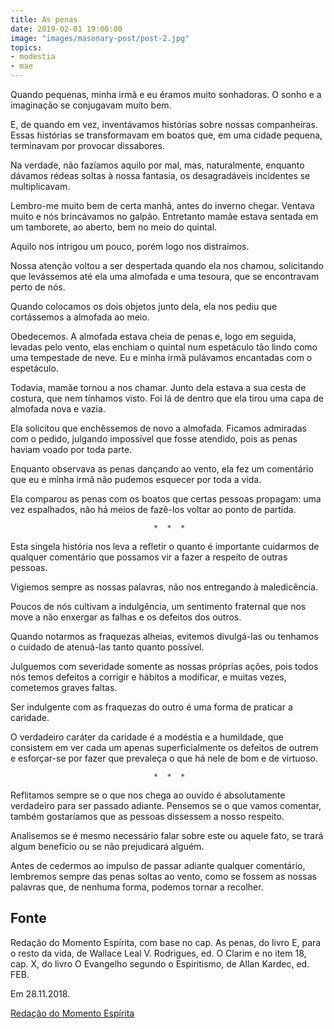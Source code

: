 ```yaml
---
title: As penas
date: 2019-02-01 19:00:00
image: "images/masonary-post/post-2.jpg"
topics: 
- modestia
- mae
---
```


Quando pequenas, minha irmã e eu éramos muito sonhadoras. O sonho e a
imaginação se conjugavam muito bem.

E, de quando em vez, inventávamos histórias sobre nossas companheiras. Essas
histórias se transformavam em boatos que, em uma cidade pequena, terminavam por
provocar dissabores.

Na verdade, não fazíamos aquilo por mal, mas, naturalmente, enquanto dávamos
rédeas soltas à nossa fantasia, os desagradáveis incidentes se multiplicavam.

Lembro-me muito bem de certa manhã, antes do inverno chegar. Ventava muito e
nós brincávamos no galpão. Entretanto mamãe estava sentada em um tamborete, ao
aberto, bem no meio do quintal.

Aquilo nos intrigou um pouco, porém logo nos distraímos.

Nossa atenção voltou a ser despertada quando ela nos chamou, solicitando que
levássemos até ela uma almofada e uma tesoura, que se encontravam perto de nós.

Quando colocamos os dois objetos junto dela, ela nos pediu que cortássemos a
almofada ao meio.

Obedecemos. A almofada estava cheia de penas e, logo em seguida, levadas pelo
vento, elas enchiam o quintal num espetáculo tão lindo como uma tempestade de
neve. Eu e minha irmã pulávamos encantadas com o espetáculo.

Todavia, mamãe tornou a nos chamar. Junto dela estava a sua cesta de costura,
que nem tínhamos visto. Foi lá de dentro que ela tirou uma capa de almofada
nova e vazia.

Ela solicitou que enchêssemos de novo a almofada. Ficamos admiradas com o
pedido, julgando impossível que fosse atendido, pois as penas haviam voado por
toda parte.

Enquanto observava as penas dançando ao vento, ela fez um comentário que eu e
minha irmã não pudemos esquecer por toda a vida.

Ela comparou as penas com os boatos que certas pessoas propagam: uma vez
espalhados, não há meios de fazê-los voltar ao ponto de partida.

                                    *  *  *

Esta singela história nos leva a refletir o quanto é importante cuidarmos de
qualquer comentário que possamos vir a fazer a respeito de outras pessoas.

Vigiemos sempre as nossas palavras, não nos entregando à maledicência.

Poucos de nós cultivam a indulgência, um sentimento fraternal que nos move a
não enxergar as falhas e os defeitos dos outros.

Quando notarmos as fraquezas alheias, evitemos divulgá-las ou tenhamos o
cuidado de atenuá-las tanto quanto possível.

Julguemos com severidade somente as nossas próprias ações, pois todos nós temos
defeitos a corrigir e hábitos a modificar, e muitas vezes, cometemos graves
faltas.

Ser indulgente com as fraquezas do outro é uma forma de praticar a caridade.

O verdadeiro caráter da caridade é a modéstia e a humildade, que consistem em
ver cada um apenas superficialmente os defeitos de outrem e esforçar-se por
fazer que prevaleça o que há nele de bom e de virtuoso.

                                    *  *  *

Reflitamos sempre se o que nos chega ao ouvido é absolutamente verdadeiro para
ser passado adiante. Pensemos se o que vamos comentar, também gostaríamos que
as pessoas dissessem a nosso respeito.

Analisemos se é mesmo necessário falar sobre este ou aquele fato, se trará
algum benefício ou se não prejudicará alguém.

Antes de cedermos ao impulso de passar adiante qualquer comentário, lembremos
sempre das penas soltas ao vento, como se fossem as nossas palavras que, de
nenhuma forma, podemos tornar a recolher.

## Fonte
Redação do Momento Espírita, com base no cap. As penas,
do livro E, para o resto da vida, de Wallace Leal V. Rodrigues,
ed. O Clarim e no item 18, cap. X, do livro O Evangelho
segundo o Espiritismo, de Allan Kardec, ed. FEB.

Em 28.11.2018.


[Redação do Momento Espírita](http://momento.com.br/pt/ler_texto.php?id=5598)
